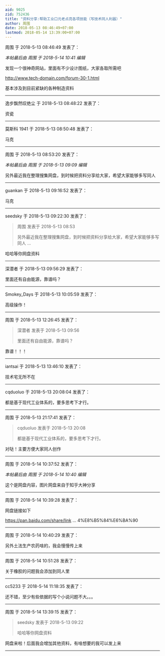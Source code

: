 ```yaml
---
aid: 9025
zid: 752436
title: "资料分享:帮助工业口元老点亮各项技能（写技术同人利器）"
author: 周围
date: 2018-05-13 08:46:49+07:00
lastmod: 2018-05-14 13:39:00+07:00
---
```


周围 于 2018-5-13 08:46:49 发表了：

_本帖最后由 周围 于 2018-5-14 10:41 编辑_

发现一个很神奇网站，里面有不少设计图纸，大家各取所需吧

http://www.tech-domain.com/forum-30-1.html

基本涉及到目前紧缺的各种制造资料

---

逸步飘然叹绝尘 于 2018-5-13 08:48:22 发表了：

资瓷

---

莫斯科 1941 于 2018-5-13 08:50:48 发表了：

马克

---

周围 于 2018-5-13 08:53:20 发表了：

_本帖最后由 周围 于 2018-5-13 09:09 编辑_

另外最近我在整理搜集网盘，到时候把资料分享给大家，希望大家能够多写同人

---

guankan 于 2018-5-13 09:16:52 发表了：

马克

---

seedsky 于 2018-5-13 09:22:30 发表了：

> 周围 发表于 2018-5-13 08:53
>
> 另外最近我在整理搜集网盘，到时候把资料分享给大家，希望大家能够多写同人 ...

哈哈等你网盘资料

---

深潜者 于 2018-5-13 09:56:29 发表了：

里面还有自由能源，靠谱吗？

---

Smokey_Days 于 2018-5-13 10:05:59 发表了：

高级操作！

---

周围 于 2018-5-13 12:26:45 发表了：

> 深潜者 发表于 2018-5-13 09:56
>
> 里面还有自由能源，靠谱吗？

靠谱！！！

---

iantsai 于 2018-5-13 13:46:10 发表了：

技术宅无所不在

---

cqduoluo 于 2018-5-13 20:08:04 发表了：

都是基于现代工业体系的，要多思考下才行。

---

周围 于 2018-5-13 21:17:41 发表了：

> cqduoluo 发表于 2018-5-13 20:08
>
> 都是基于现代工业体系的，要多思考下才行。

对哒！主要方便大家同人创作

---

周围 于 2018-5-14 10:37:52 发表了：

_本帖最后由 周围 于 2018-5-14 10:40 编辑_

这个是网盘内容，图片网盘来自于知乎大神分享

---

周围 于 2018-5-14 10:39:28 发表了：

网盘链接如下

https://pan.baidu.com/share/link ... 4%E8%B5%84%E6%BA%90

---

周围 于 2018-5-14 10:40:29 发表了：

另外土法生产农药啥的，我会慢慢传上来

---

周围 于 2018-5-14 10:51:28 发表了：

关于橡胶的问题我会添加到同人里

---

cc5233 于 2018-5-14 11:18:35 发表了：

还不错，至少有些依据的写个小说问题不大。。。

---

周围 于 2018-5-14 13:39:15 发表了：

> seedsky 发表于 2018-5-13 09:22
>
> 哈哈等你网盘资料

网盘来啦！后面我会增加其他资料，有啥想要的我可以发上来

---
